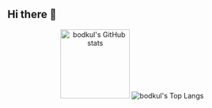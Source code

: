 ## Hi there 👋

<!--
**bodkul/bodkul** is a ✨ _special_ ✨ repository because its `README.md` (this file) appears on your GitHub profile.

Here are some ideas to get you started:

- 🔭 I’m currently working on ...
- 🌱 I’m currently learning ...
- 👯 I’m looking to collaborate on ...
- 🤔 I’m looking for help with ...
- 💬 Ask me about ...
- 📫 How to reach me: ...
- 😄 Pronouns: ...
- ⚡ Fun fact: ...
-->

<div align="center">
  <img height="140" src="https://github-readme-stats.vercel.app/api?username=bodkul&hide=stars,issues,contribs&show_icons=true&theme=github_dark&rank_icon=github&include_all_commits=true" alt="bodkul's GitHub stats" />
  <img src="https://github-readme-stats.vercel.app/api/top-langs/?username=bodkul&theme=github_dark&size_weight=1&count_weight=0&layout=compact" alt="bodkul's Top Langs" />
</div>
